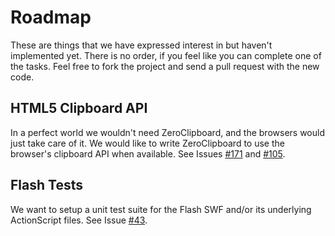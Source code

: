 # Roadmap

These are things that we have expressed interest in but haven't implemented yet. There is no order, if you feel like you can complete one of the tasks. Feel free to fork the project and send a pull request with the new code.

## HTML5 Clipboard API
In a perfect world we wouldn't need ZeroClipboard, and the browsers would just take care of it. We would like to write ZeroClipboard to use the browser's clipboard API when available. See Issues [#171](https://github.com/zeroclipboard/zeroclipboard/issues/171) and [#105](https://github.com/zeroclipboard/zeroclipboard/issues/105).

## Flash Tests
We want to setup a unit test suite for the Flash SWF and/or its underlying ActionScript files. See Issue [#43](https://github.com/zeroclipboard/zeroclipboard/issues/43).
